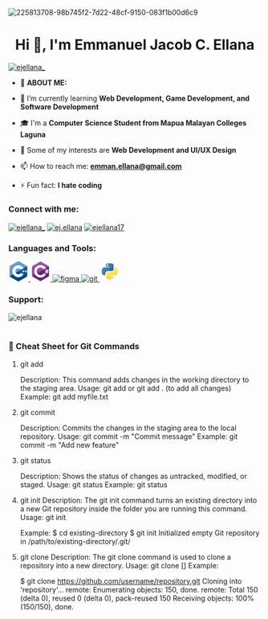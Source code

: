 ![225813708-98b745f2-7d22-48cf-9150-083f1b00d6c9](https://github.com/ejellana/ejellana/assets/154962309/768f788c-a880-4c0e-a223-a9b4ef0cddf5)

<h1 align="center">Hi 👋, I'm Emmanuel Jacob C. Ellana</h1>
<p align="left"> <a href="https://twitter.com/ejellana_" target="blank"><img src="https://img.shields.io/twitter/follow/ejellana_?logo=twitter&style=for-the-badge" alt="ejellana_" /></a> </p>

- 🔭 **ABOUT ME:**

- 🌱 I’m currently learning **Web Development, Game Development, and Software Development**

- 🎓 I'm a **Computer Science Student from Mapua Malayan Colleges Laguna**

- 🤔 Some of my interests are **Web Development and UI/UX Design**

- 📫 How to reach me: **emman.ellana@gmail.com**

- ⚡ Fun fact: **I hate coding**

<h3 align="left">Connect with me:</h3>
<p align="left">
<a href="https://twitter.com/ejellana_" target="blank"><img align="center" src="https://raw.githubusercontent.com/rahuldkjain/github-profile-readme-generator/master/src/images/icons/Social/twitter.svg" alt="ejellana_" height="30" width="40" /></a>
<a href="https://instagram.com/ej.ellana" target="blank"><img align="center" src="https://raw.githubusercontent.com/rahuldkjain/github-profile-readme-generator/master/src/images/icons/Social/instagram.svg" alt="ej.ellana" height="30" width="40" /></a>
<a href="https://fb.com/ejellana17" target="blank"><img align="center" src="https://raw.githubusercontent.com/rahuldkjain/github-profile-readme-generator/master/src/images/icons/Social/facebook.svg" alt="ejellana17" height="30" width="40" /></a>
</p>

<h3 align="left">Languages and Tools:</h3>
<p align="left"> <a href="https://www.w3schools.com/cpp/" target="_blank" rel="noreferrer"> <img src="https://raw.githubusercontent.com/devicons/devicon/master/icons/cplusplus/cplusplus-original.svg" alt="cplusplus" width="40" height="40"/> </a> <a href="https://www.w3schools.com/cs/" target="_blank" rel="noreferrer"> <img src="https://raw.githubusercontent.com/devicons/devicon/master/icons/csharp/csharp-original.svg" alt="csharp" width="40" height="40"/> </a> <a href="https://www.figma.com/" target="_blank" rel="noreferrer"> <img src="https://www.vectorlogo.zone/logos/figma/figma-icon.svg" alt="figma" width="40" height="40"/> </a> <a href="https://git-scm.com/" target="_blank" rel="noreferrer"> <img src="https://www.vectorlogo.zone/logos/git-scm/git-scm-icon.svg" alt="git" width="40" height="40"/> </a> <a href="https://www.python.org" target="_blank" rel="noreferrer"> <img src="https://raw.githubusercontent.com/devicons/devicon/master/icons/python/python-original.svg" alt="python" width="40" height="40"/> </a> </p>

<h3 align="left">Support:</h3>
<p><a href="https://www.buymeacoffee.com/ejellana"> <img align="left" src="https://cdn.buymeacoffee.com/buttons/v2/default-yellow.png" height="50" width="210" alt="ejellana" /></a></p><br><br>

### 📝 Cheat Sheet for Git Commands
 
1.  git add

    Description: This command adds changes in the working directory to the staging area.
    Usage: git add <file> or git add . (to add all changes)
    Example: git add myfile.txt

2. git commit

    Description: Commits the changes in the staging area to the local repository.
    Usage: git commit -m "Commit message"
    Example: git commit -m "Add new feature"

3. git status

    Description: Shows the status of changes as untracked, modified, or staged.
    Usage: git status
    Example: git status

4. git init
    Description: The git init command turns an existing directory into a new Git repository inside the folder you are running this command.
    Usage: git init

    Example:
    $ cd existing-directory
    $ git init
    Initialized empty Git repository in /path/to/existing-directory/.git/

5.  git clone
    Description: The git clone command is used to clone a repository into a new directory.
    Usage: git clone <repository-url> [<destination>]
    Example:
    
    $ git clone https://github.com/username/repository.git
    Cloning into 'repository'...
    remote: Enumerating objects: 150, done.
    remote: Total 150 (delta 0), reused 0 (delta 0), pack-reused 150
    Receiving objects: 100% (150/150), done.
